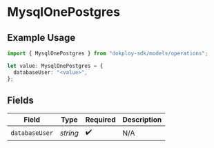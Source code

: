 # MysqlOnePostgres

## Example Usage

```typescript
import { MysqlOnePostgres } from "dokploy-sdk/models/operations";

let value: MysqlOnePostgres = {
  databaseUser: "<value>",
};
```

## Fields

| Field              | Type               | Required           | Description        |
| ------------------ | ------------------ | ------------------ | ------------------ |
| `databaseUser`     | *string*           | :heavy_check_mark: | N/A                |